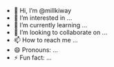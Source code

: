 - 👋 Hi, I’m @millkiway
- 👀 I’m interested in ...
- 🌱 I’m currently learning ...
- 💞️ I’m looking to collaborate on ...
- 📫 How to reach me ...
- 😄 Pronouns: ...
- ⚡ Fun fact: ...

<!---
millkiway/millkiway is a ✨ special ✨ repository because its `README.md` (this file) appears on your GitHub profile.
You can click the Preview link to take a look at your changes.
--->
